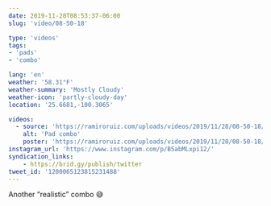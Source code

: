 ```yaml
---
date: 2019-11-28T08:53:37-06:00
slug: 'video/08-50-18'

type: 'videos' 
tags:
- 'pads'
- 'combo'

lang: 'en'
weather: '58.31°F'
weather-summary: 'Mostly Cloudy'
weather-icon: 'partly-cloudy-day'
location: '25.6681,-100.3065'

videos:
  - source: 'https://ramiroruiz.com/uploads/videos/2019/11/28/08-50-18/pad-combo.mp4'
    alt: 'Pad combo'
    poster: 'https://ramiroruiz.com/uploads/videos/2019/11/28/08-50-18/poster.jpg'
instagram_url: 'https://www.instagram.com/p/B5abMLxpi12/'
syndication_links:
    - https://brid.gy/publish/twitter
tweet_id: '1200065123815231488'
---
```

Another “realistic” combo 😅

 